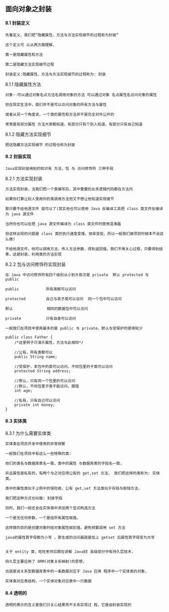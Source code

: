 ## 面向对象之封装

#### 8.1 封装定义

	先看定义，我们把“隐藏属性，方法与方法实现细节的过程称为封装” 
	
	这个定义可 以从两方面理解，
	
	第一是隐藏属性和方法
	
	第二是隐藏方法实现细节过程
	
	封装定义:隐藏属性，方法与方法实现细节的过程称为: 封装
	
8.1.1 隐藏属性方法
	
	对象--可以通过对象名点方法名调用对象的方法 可以通过对象 名点属性名访问对象的属性
	
	但在现实生活中，我们并不是可以访问对象的所有方法与属性
	
	或者从另一个角度说，一个类的属性和方法并不是完全对外公开的 
	
	常常是有部分属性 方法大家都知道，有部分只有个别人知道，有部分只有自己知道
	
8.1.2 隐藏方法实现细节

	把这隐藏方法实现细节 的过程也称为封装
	
#### 8.2 封装实现

	Java实现封装用到的知识有 方法，包 与 访问修饰符 三种手段
	
8.2.1 方法实现封装
	
	方法实现封装，当我们把一个类编写后，其中重要的业务逻辑代码都在方法内
	
	如果你打算让别人使用你的类调用方法但又不想让他知道实现细节
	
	那只要不给他源文件 就可以了(其实他也可以使用 Java 反编译工具把 class 类文件反编译为 java 源文件
		
	当然你也可以在把 java 源文件编译为 class 类文件时使用混淆器
	
	但这样出现的问题是 class 类的执行速度变慢，效率变低，所以一般我们做项目时根本不会这么做)
	
	不给他源文件，他可以调用方法，传入方法参数，得到返回值，我们不用关心过程，只要得到结果，这是封装，利用类的方法实现
	
8.2.2 包与访问修饰符实现封装
	
	在 Java 中访问修饰符有四个级别从小到大依次是 private  默认 protected 与 public
	
	public            所有类都可以访问
	
	protected         自己与其子类可以访问  同一个包中可以访问
	
	默认               相同的数据包中可以访问
	
	private           只有自身可以访问
	
	一般我们在项目中使用最多的是 public 与 private，默认与受保护的使用较少
	
	public class Father { 
		/*这里例子只演示属性，方法与此相同*/
		
		//公有，所有类都可以
		public String name; 
		
		//受保护，本包中的类可以访问，不同包里的子类可以访问
		protected String address; 
		
		//默认，只有同一个包里的可以访问  
		//默认，不同包里子类不能访问，报错
		int age;
		
		//私有，只有自己可以访问
		private int money;
	}
	
#### 8.3 实体类

8.3.1 为什么需要实体类

	实体类在项目开发中使用的非常频繁
	
	一般我们在项目中有这么一些特殊的类:
	
	他们的类名与数据库表名一致，类中的属性 与数据库表的字段名一致，
	
	并且属性是私有的，有两个与之对应得公有的 get,set 方法， 我们把这样的类称为: 实体类。
	
	类中的属性类似于上例中的保险柜，公有 get,set 方法类似于存钱与取钱方法，
	
	我们把这种方式也叫做: 封装字段
	
	同时，我们一般还会在实体类中添加两个显式构造方法
	
	一个是无任何参数，一个是给所有属性赋值。
	
	这样做的目的是创建对象时给对象属性赋初值，避免频繁调用 set 方法
	
	java的属性首字母都为小写 ，那生成的访问器就是加上 getset 后属性首字母变为大写
	
	
	关于 entity 类，旺旺老师后期在讲解 JavaEE 高级部分中有持久层技术，
	
	持久层主要应用了 ORM(对象关系映射)的思想，
	
	也就是说关系型数据库表中的一条数据对应于 Java 应用 程序中一个实体类的对象，
	
	实体类对应表结构，一个实体对象对应表中一行数据
	
#### 8.4 透明的

	透明的表示的含义是我们只关心结果而不关系实现过 程，它是由封装实现的
	